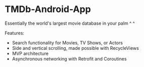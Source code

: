 # TMDb-Android-App
Essentially the world's largest movie database in your palm ^ ^

Features:
- Search functionality for Movies, TV Shows, or Actors
- Side and vertical scrolling, made possible with RecycleViews
- MVP architecture
- Asynchronous networking with Retrofit and Coroutines
